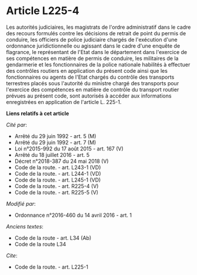 # Article L225-4

Les autorités judiciaires, les magistrats de l'ordre administratif dans le cadre des recours formulés contre les décisions de
retrait de point du permis de conduire, les officiers de police judiciaire chargés de l'exécution d'une ordonnance
juridictionnelle ou agissant dans le cadre d'une enquête de flagrance, le représentant de l'Etat dans le département dans
l'exercice de ses compétences en matière de permis de conduire, les militaires de la gendarmerie et les fonctionnaires de la
police nationale habilités à effectuer des contrôles routiers en application du présent code ainsi que les fonctionnaires ou
agents de l'Etat chargés du contrôle des transports terrestres placés sous l'autorité du ministre chargé des transports pour
l'exercice des compétences en matière de contrôle du transport routier prévues au présent code, sont autorisés à accéder aux
informations enregistrées en application de l'article L. 225-1.

**Liens relatifs à cet article**

_Cité par_:

  - Arrêté du 29 juin 1992 - art. 5 (M)
  - Arrêté du 29 juin 1992 - art. 7 (M)
  - Loi n°2015-992 du 17 août 2015 - art. 167 (V)
  - Arrêté du 18 juillet 2016 - art. 5
  - Décret n°2018-387 du 24 mai 2018 (V)
  - Code de la route. - art. L243-1 (VD)
  - Code de la route. - art. L244-1 (VD)
  - Code de la route. - art. L245-1 (VD)
  - Code de la route. - art. R225-4 (V)
  - Code de la route. - art. R225-5 (V)

_Modifié par_:

  - Ordonnance n°2016-460 du 14 avril 2016 - art. 1

_Anciens textes_:

  - Code de la route - art. L34 (Ab)
  - Code de la route L34

_Cite_:

  - Code de la route. - art. L225-1
